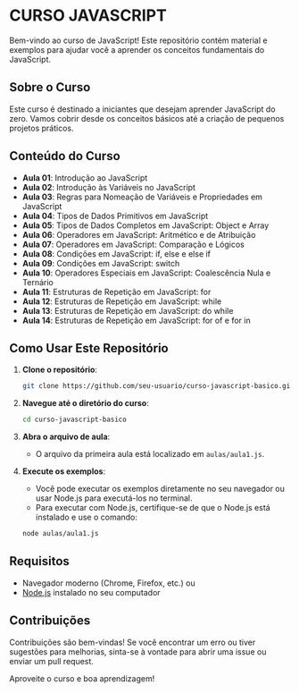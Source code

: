 # CURSO JAVASCRIPT

Bem-vindo ao curso de JavaScript! Este repositório contém material e exemplos para ajudar você a aprender os conceitos fundamentais do JavaScript.

## Sobre o Curso

Este curso é destinado a iniciantes que desejam aprender JavaScript do zero. Vamos cobrir desde os conceitos básicos até a criação de pequenos projetos práticos.

## Conteúdo do Curso

- **Aula 01**: Introdução ao JavaScript
- **Aula 02**: Introdução às Variáveis no JavaScript
- **Aula 03**: Regras para Nomeação de Variáveis e Propriedades em JavaScript
- **Aula 04**: Tipos de Dados Primitivos em JavaScript
- **Aula 05**: Tipos de Dados Completos em JavaScript: Object e Array
- **Aula 06**: Operadores em JavaScript: Aritmético e de Atribuição
- **Aula 07**: Operadores em JavaScript: Comparação e Lógicos
- **Aula 08**: Condições em JavaScript: if, else e else if
- **Aula 09**: Condições em JavaScript: switch
- **Aula 10**: Operadores Especiais em JavaScript: Coalescência Nula e Ternário
- **Aula 11**: Estruturas de Repetição em JavaScript: for
- **Aula 12**: Estruturas de Repetição em JavaScript: while
- **Aula 13**: Estruturas de Repetição em JavaScript: do while
- **Aula 14**: Estruturas de Repetição em JavaScript: for of e for in

## Como Usar Este Repositório

1. **Clone o repositório**:
    ```bash
    git clone https://github.com/seu-usuario/curso-javascript-basico.git
    ```

2. **Navegue até o diretório do curso**:
    ```bash
    cd curso-javascript-basico
    ```

3. **Abra o arquivo de aula**:
    - O arquivo da primeira aula está localizado em `aulas/aula1.js`.

4. **Execute os exemplos**:
    - Você pode executar os exemplos diretamente no seu navegador ou usar Node.js para executá-los no terminal.
    - Para executar com Node.js, certifique-se de que o Node.js está instalado e use o comando:
    ```bash
    node aulas/aula1.js
    ```

## Requisitos

- Navegador moderno (Chrome, Firefox, etc.) ou
- [Node.js](https://nodejs.org/) instalado no seu computador

## Contribuições

Contribuições são bem-vindas! Se você encontrar um erro ou tiver sugestões para melhorias, sinta-se à vontade para abrir uma issue ou enviar um pull request.

Aproveite o curso e boa aprendizagem!
